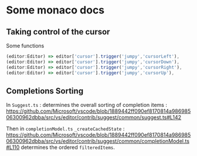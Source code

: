 # Some monaco docs

## Taking control of the cursor

Some functions
```ts
(editor:Editor) => editor['cursor'].trigger('jumpy','cursorLeft'),
(editor:Editor) => editor['cursor'].trigger('jumpy','cursorDown'),
(editor:Editor) => editor['cursor'].trigger('jumpy','cursorRight'),
(editor:Editor) => editor['cursor'].trigger('jumpy','cursorUp'),
```

## Completions Sorting 
In `Suggest.ts` : determines the overall sorting of completion items : https://github.com/Microsoft/vscode/blob/1889442ff090ef8170814a98698506300962dbba/src/vs/editor/contrib/suggest/common/suggest.ts#L142

Then in `completionModel.ts` `_createCachedState` : https://github.com/Microsoft/vscode/blob/1889442ff090ef8170814a98698506300962dbba/src/vs/editor/contrib/suggest/common/completionModel.ts#L110 determines the ordered `filteredItems`.  
